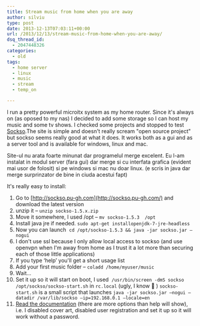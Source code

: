 ```yaml
---
title: Stream music from home when you are away
author: silviu
type: post
date: 2013-12-13T07:03:11+00:00
url: /2013/12/13/stream-music-from-home-when-you-are-away/
dsq_thread_id:
  - 2047448326
categories:
  - old
tags:
  - home server
  - linux
  - music
  - stream
  - temp_on

---
```

I run a pretty powerful microitx system as my home router. Since it's always on (as oposed to my nas) I decided to add some storage so I can host my music and some tv shows. I checked some projects and stopped to test [Sockso][1].The site is simple and doesn't really scream "open source project" but sockso seems really good at what it does. It works both as a gui and as a server tool and is available for windows, linux and mac.

Site-ul nu arata foarte minunat dar programelul merge excelent. Eu l-am instalat in modul server (fara gui) dar merge si cu interfata grafica (evident mai usor de folosit) si pe windows si mac nu doar linux. (e scris in java dar merge surprinzator de bine in ciuda acestui fapt)

It's really easy to install:

  1. Go to [http://sockso.pu-gh.com](http://sockso.pu-gh.com/) and download the latest version
  2. unzip it – `unzip sockso-1.5.x.zip`
  3. Move it somewhere, I used /opt – `mv sockso-1.5.3  /opt`
  4. Install java jre if needed. `sudo apt-get installopenjdk-7-jre-headless`
  5. Now you can launch  `cd /opt/sockso-1.5.3 && java -jar sockso.jar –nogui`
  6. I don't use ssl because I only allow local access to sockso (and use openvpn when I'm away from home as I trust it a lot more than securing each of those little applications)
  7. If you type ‘help’ you'll get a short usage list
  8. Add your first music folder – `coladd /home/myuser/music`
  9. Wait...
 10. Set it up so it will start on boot, I used  `/usr/bin/screen -dmS sockso /opt/sockso/sockso-start.sh` in `rc.local` (ugly, I know 🙂 ) `sockso-start.sh` is a small script that launches `java -jar sockso.jar –nogui –datadir /var/lib/sockso –ip=192.168.0.1 –locale=en`
 11. [Read the documentation][2] (there are more options than help will show), i.e. I disabled cover art, disabled user registration and set it up so it will work without a password.

 [1]: http://sockso.pu-gh.com/
 [2]: http://sockso.pu-gh.com/manual.html